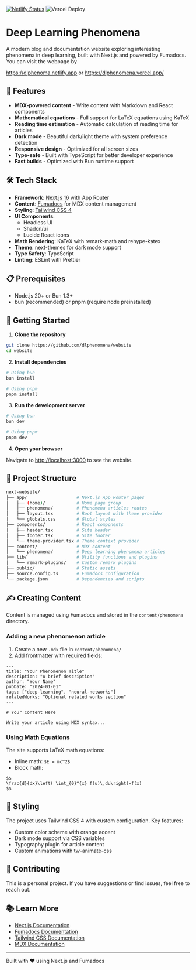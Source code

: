 [![Netlify Status](https://api.netlify.com/api/v1/badges/1b35e67c-95f3-4161-8b18-c102f3ebd483/deploy-status)](https://app.netlify.com/projects/dlphenomena/deploys)
![Vercel Deploy](https://deploy-badge.vercel.app/vercel/dlphenomena)

# Deep Learning Phenomena

A modern blog and documentation website exploring interesting phenomena in deep learning, built with Next.js and powered by Fumadocs. You can visit the webpage by

https://dlphenoma.netlify.app or https://dlphenomena.vercel.app/

## 🚀 Features

- **MDX-powered content** - Write content with Markdown and React components
- **Mathematical equations** - Full support for LaTeX equations using KaTeX
- **Reading time estimation** - Automatic calculation of reading time for articles
- **Dark mode** - Beautiful dark/light theme with system preference detection
- **Responsive design** - Optimized for all screen sizes
- **Type-safe** - Built with TypeScript for better developer experience
- **Fast builds** - Optimized with Bun runtime support

## 🛠️ Tech Stack

- **Framework**: [Next.js 16](https://nextjs.org/) with App Router
- **Content**: [Fumadocs](https://fumadocs.vercel.app/) for MDX content management
- **Styling**: [Tailwind CSS 4](https://tailwindcss.com/)
- **UI Components**:
  - Headless UI
  - Shadcn/ui
  - Lucide React icons
- **Math Rendering**: KaTeX with remark-math and rehype-katex
- **Theme**: next-themes for dark mode support
- **Type Safety**: TypeScript
- **Linting**: ESLint with Prettier

## 📋 Prerequisites

- Node.js 20+ or Bun 1.3+
- bun (recommended) or pnpm (require node preinstalled)

## 🏃 Getting Started

1. **Clone the repository**

```bash
git clone https://github.com/dlphenomena/website
cd website
```

2. **Install dependencies**

```bash
# Using bun
bun install

# Using pnpm
pnpm install
```

3. **Run the development server**

```bash
# Using bun
bun dev

# Using pnpm
pnpm dev
```

4. **Open your browser**

Navigate to [http://localhost:3000](http://localhost:3000) to see the website.

## 📁 Project Structure

```bash
next-website/
├── app/                   # Next.js App Router pages
│   ├── (home)/            # Home page group
│   ├── phenomena/         # Phenomena articles routes
│   ├── layout.tsx         # Root layout with theme provider
│   └── globals.css        # Global styles
├── components/            # React components
│   ├── header.tsx         # Site header
│   ├── footer.tsx         # Site footer
│   └── theme-provider.tsx # Theme context provider
├── content/               # MDX content
│   └── phenomena/         # Deep learning phenomena articles
├── lib/                   # Utility functions and plugins
│   └── remark-plugins/    # Custom remark plugins
├── public/                # Static assets
├── source.config.ts       # Fumadocs configuration
└── package.json           # Dependencies and scripts
```

## ✍️ Creating Content

Content is managed using Fumadocs and stored in the `content/phenomena` directory.

### Adding a new phenomenon article

1. Create a new `.mdx` file in `content/phenomena/`
2. Add frontmatter with required fields:

```mdx
---
title: "Your Phenomenon Title"
description: "A brief description"
author: "Your Name"
pubDate: "2024-01-01"
tags: ["deep-learning", "neural-networks"]
relatedWorks: "Optional related works section"
---

# Your Content Here

Write your article using MDX syntax...
```

### Using Math Equations

The site supports LaTeX math equations:

- Inline math: `$E = mc^2$`
- Block math:

```
$$
\frac{d}{dx}\left( \int_{0}^{x} f(u)\,du\right)=f(x)
$$
```

## 🎨 Styling

The project uses Tailwind CSS 4 with custom configuration. Key features:

- Custom color scheme with orange accent
- Dark mode support via CSS variables
- Typography plugin for article content
- Custom animations with tw-animate-css

## 🤝 Contributing

This is a personal project. If you have suggestions or find issues, feel free to reach out.

## 📚 Learn More

- [Next.js Documentation](https://nextjs.org/docs)
- [Fumadocs Documentation](https://fumadocs.vercel.app/)
- [Tailwind CSS Documentation](https://tailwindcss.com/docs)
- [MDX Documentation](https://mdxjs.com/)

---

Built with ❤️ using Next.js and Fumadocs
